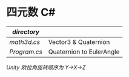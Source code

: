 # 四元数 C#
| *directory*  |                          |
| ------------ | ------------------------ |
| *math3d.cs*  | Vector3 & Quaternion     |
| *Program.cs* | Quaternion to EulerAngle |

*Unity 欧拉角旋转顺序为 Y->X->Z*

